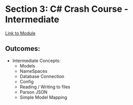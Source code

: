 # Section 3: C# Crash Course - Intermediate

[Link to Module](#)

## Outcomes:
* Intermediate Concepts:
    * Models
    * NameSpaces
    * Database Connection
    * Config
    * Reading / Writing to files
    * Parson JSON
    * Simple Model Mapping